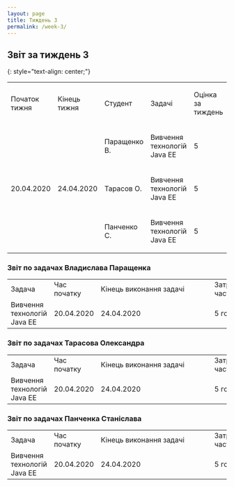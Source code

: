 ```yaml
---
layout: page
title: Тиждень 3
permalink: /week-3/
---
```


## Звіт за тиждень 3
{: style="text-align: center;"}
<table class="c3">
    <tbody>
        <tr class="c0">
            <td class="c5" colspan="1" rowspan="1">
                <p class="c7"><span class="c4">Початок тижня</span></p>
            </td>
            <td class="c5" colspan="1" rowspan="1">
                <p class="c7"><span class="c4">Кінець тижня</span></p>
            </td>
            <td class="c5" colspan="1" rowspan="1">
                <p class="c7"><span class="c8 c4">Студент</span></p>
            </td>
            <td class="c5" colspan="1" rowspan="1">
                <p class="c7"><span class="c8 c4">Задачі</span></p>
            </td>
            <td class="c5" colspan="1" rowspan="1">
                <p class="c7"><span class="c4 c8">Оцінка за тиждень </span></p>
            </td>
        </tr>
        <tr class="c0">
            <td class="c5" colspan="1" rowspan="3">
                <p class="c9"><span class="c10">20.04.2020</span></p>
            </td>
            <td class="c5" colspan="1" rowspan="3">
                <p class="c9"><span class="c10">24.04.2020</span></p>
            </td>
            <td class="c5" colspan="1" rowspan="1">
                <p class="c7"><span class="c6">Паращенко В.</span></p>
            </td>
            <td class="c5" colspan="1" rowspan="1">
                <p class="c7"><span class="c6">Вивчення технологій Java EE</span></p>
            </td>
            <td class="c5" colspan="1" rowspan="1">
                <p class="c7"><span class="c6">5</span></p>
            </td>
        </tr>
        <tr class="c0">
            <td class="c5" colspan="1" rowspan="1">
                <p class="c7"><span class="c6">Тарасов О.</span></p>
            </td>
            <td class="c5" colspan="1" rowspan="1">
                <p class="c1"><span class="c6">Вивчення технологій Java EE</span></p>
            </td>
            <td class="c5" colspan="1" rowspan="1">
                <p class="c1"><span class="c6">5</span></p>
            </td>
        </tr>
        <tr class="c0">
            <td class="c5" colspan="1" rowspan="1">
                <p class="c7"><span class="c6">Панченко С.</span></p>
            </td>
            <td class="c5" colspan="1" rowspan="1">
                <p class="c1"><span class="c6">Вивчення технологій Java EE</span></p>
            </td>
            <td class="c5" colspan="1" rowspan="1">
                <p class="c1"><span class="c6">5</span></p>
            </td>
        </tr>
    </tbody>
</table>

### Звіт по задачах Владислава Паращенка

 <table class="waffle" cellspacing="0" cellpadding="0">
     <tbody>
         <tr style="height:20px;">
             <td class="s0" dir="ltr">Задача</td>
             <td class="s0" dir="ltr">Час початку</td>
             <td class="s0 softmerge" dir="ltr">
                 <div class="softmerge-inner" style="width: 245px; left: -1px;">Кінець виконання задачі</div>
             </td>
             <td class="s0" dir="ltr">Затрачено часу</td>
         </tr>
         <td class="s2" dir="ltr">Вивчення технологій Java EE</td>
         <td class="s3" dir="ltr">20.04.2020</td>
         <td class="s3" dir="ltr">24.04.2020</td>
         <td class="s2" dir="ltr">5 годин</td>
     </tbody>
 </table>
      
### Звіт по задачах Тарасова Олександра

 <table class="waffle" cellspacing="0" cellpadding="0">
     <tbody>
         <tr style="height:20px;">
             <td class="s0" dir="ltr">Задача</td>
             <td class="s0" dir="ltr">Час початку</td>
             <td class="s0 softmerge" dir="ltr">
                 <div class="softmerge-inner" style="width: 245px; left: -1px;">Кінець виконання задачі</div>
             </td>
             <td class="s0" dir="ltr">Затрачено часу</td>
         </tr>
         <td class="s2" dir="ltr">Вивчення технологій Java EE</td>
         <td class="s3" dir="ltr">20.04.2020</td>
         <td class="s3" dir="ltr">24.04.2020</td>
         <td class="s2" dir="ltr">5 годин</td>
     </tbody>
 </table>
  
### Звіт по задачах Панченка Станіслава

<table class="waffle" cellspacing="0" cellpadding="0">
    <tbody>
        <tr style="height:20px;">
            <td class="s0" dir="ltr">Задача</td>
            <td class="s0" dir="ltr">Час початку</td>
            <td class="s0 softmerge" dir="ltr">
                <div class="softmerge-inner" style="width: 245px; left: -1px;">Кінець виконання задачі</div>
            </td>
            <td class="s0" dir="ltr">Затрачено часу</td>
        </tr>
        <td class="s2" dir="ltr">Вивчення технологій Java EE</td>
        <td class="s3" dir="ltr">20.04.2020</td>
        <td class="s3" dir="ltr">24.04.2020</td>
        <td class="s2" dir="ltr">5 годин</td>
    </tbody>
</table>
